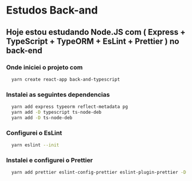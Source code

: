 # Estudos Back-and

## Hoje estou estudando Node.JS com ( Express + TypeScript + TypeORM + EsLint + Prettier ) no back-end

### Onde iniciei o projeto com
```bash
  yarn create react-app back-and-typescript
```
### Instalei as seguintes dependencias
```bash
  yarn add express typeorm reflect-metadata pg
  yarn add -D typescript ts-node-deb
  yarn add -D ts-node-deb
```
### Configurei o EsLint
```bash
  yarn eslint --init
```
### Instalei e configurei o Prettier
```bash
  yarn add prettier eslint-config-prettier eslint-plugin-prettier -D
```
